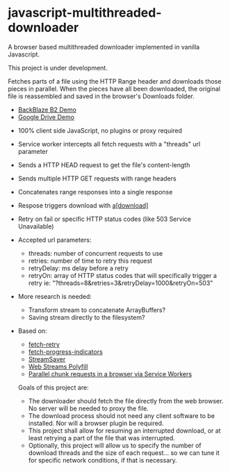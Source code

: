 # javascript-multithreaded-downloader
A browser based multithreaded downloader implemented in vanilla Javascript.

This project is under development.

Fetches parts of a file using the HTTP Range header and downloads those pieces in parallel. When the pieces have all been downloaded, the original file is reassembled and saved in the browser's Downloads folder.

- [BackBlaze B2 Demo](https://backblaze-b2-samples.github.io/multithreaded-downloader-js/backBlaze.html)
- [Google Drive Demo](https://backblaze-b2-samples.github.io/multithreaded-downloader-js/googleDrive.html)

* 100% client side JavaScript, no plugins or proxy required
* Service worker intercepts all fetch requests with a "threads" url parameter
* Sends a HTTP HEAD request to get the file's content-length
* Sends multiple HTTP GET requests with range headers
* Concatenates range responses into a single response
* Respose triggers download with [a[download]](https://developer.mozilla.org/en-US/docs/Web/HTML/Element/a#attr-download)
* Retry on fail or specific HTTP status codes (like 503 Service Unavailable)

* Accepted url parameters:
  - threads: number of concurrent requests to use
  - retries: number of time to retry this request
  - retryDelay: ms delay before a retry
  - retryOn: array of HTTP status codes that will specifically trigger a retry
    ie: "?threads=8&retries=3&retryDelay=1000&retryOn=503"

* More research is needed:
  - Transform stream to concatenate ArrayBuffers?
  - Saving stream directly to the filesystem?

* Based on:
  - [fetch-retry](https://github.com/jonbern/fetch-retry)
  - [fetch-progress-indicators](https://github.com/AnthumChris/fetch-progress-indicators)
  - [StreamSaver](https://github.com/jimmywarting/StreamSaver.js)
  - [Web Streams Polyfill](https://github.com/creatorrr/web-streams-polyfill)
  - [Parallel chunk requests in a browser via Service Workers](https://blog.ghaiklor.com/parallel-chunk-requests-in-a-browser-via-service-workers-7be10be2b75f)


  Goals of this project are:
  * The downloader should fetch the file directly from the web browser. No server will be needed to proxy the file.
  * The download process should not need any client software to be installed. Nor will a browser plugin be required.
  * This project shall allow for resuming an interrupted download, or at least retrying a part of the file that was interrupted.
  * Optionally, this project will allow us to specify the number of download threads and the size of each request... so we can tune it for specific network conditions, if that is necessary.
